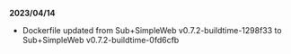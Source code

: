 **2023/04/14**

* Dockerfile updated from Sub+SimpleWeb v0.7.2-buildtime-1298f33 to Sub+SimpleWeb v0.7.2-buildtime-0fd6cfb
